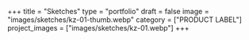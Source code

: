 +++
title = "Sketches"
type = "portfolio"
draft = false
image = "images/sketches/kz-01-thumb.webp"
category = ["PRODUCT LABEL"]
project_images = ["images/sketches/kz-01.webp"]
+++